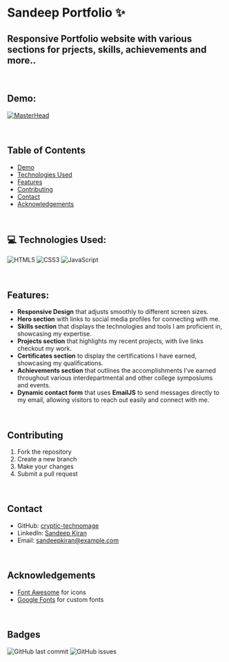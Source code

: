 # Sandeep Portfolio ✨
## Responsive Portfolio website with various sections for prjects, skills, achievements and more..

<br>

## Demo:
[![MasterHead](https://raw.githubusercontent.com/cryptic-technomage/s-sandeep-portfolio/master/demo-img.gif)](https://sage-beignet-3c92f1.netlify.app)

<br>

## Table of Contents
- [Demo](#demo)
- [Technologies Used](#technologies-used)
- [Features](#features)
- [Contributing](#contributing)
- [Contact](#contact)
- [Acknowledgements](#acknowledgements)

<br>

## 💻 Technologies Used:
![HTML5](https://img.shields.io/badge/html5-%23E34F26.svg?style=for-the-badge&logo=html5&logoColor=white)
![CSS3](https://img.shields.io/badge/css3-%231572B6.svg?style=for-the-badge&logo=css3&logoColor=white)
![JavaScript](https://img.shields.io/badge/javascript-%23323330.svg?style=for-the-badge&logo=javascript&logoColor=%23F7DF1E) 

<br>

## Features:
- **Responsive Design** that adjusts smoothly to different screen sizes.
- **Hero section** with links to social media profiles for connecting with me.
- **Skills section** that displays the technologies and tools I am proficient in, showcasing my expertise.
- **Projects section** that highlights my recent projects, with live links checkout my work.
- **Certificates section** to display the certifications I have earned, showcasing my qualifications.
- **Achievements section** that outlines the accomplishments I’ve earned throughout various interdepartmental and other college symposiums and events.
- **Dynamic contact form** that uses **EmailJS** to send messages directly to my email, allowing visitors to reach out easily and connect with me.

<br>

## Contributing
1. Fork the repository
2. Create a new branch
3. Make your changes
4. Submit a pull request

<br>

## Contact
- GitHub: [cryptic-technomage](https://github.com/cryptic-technomage)
- LinkedIn: [Sandeep Kiran](https://www.linkedin.com/in/sandeep-kiran/)
- Email: sandeepkiran@example.com

<br>

## Acknowledgements
- [Font Awesome](https://fontawesome.com) for icons
- [Google Fonts](https://fonts.google.com) for custom fonts

<br>

## Badges
![GitHub last commit](https://img.shields.io/github/last-commit/cryptic-technomage/s-sandeep-portfolio)
![GitHub issues](https://img.shields.io/github/issues/cryptic-technomage/s-sandeep-portfolio)



